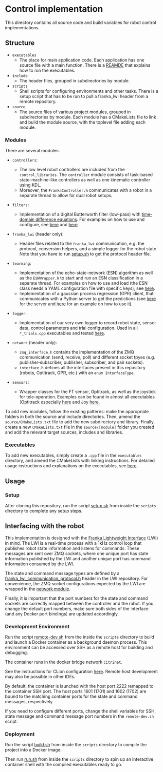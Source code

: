 # Control implementation

This directory contains all source code and build variables for robot control implementations.

## Structure

- `executables`
  - The place for main application code. Each application has one source file with a main function.
  There is a [REAMDE](executables/README.md) that explains how to run the executables.
- `include`
  - The header files, grouped in subdirectories by module.
- `scripts`
  - Shell scripts for configuring environments and other tasks. There is a setup script that has to be 
    run to pull a franka_lwi header from a remote repository.
- `source`
  - The source files of various project modules, grouped in subdirectories by module. Each module
    has a CMakeLists file to link and build the module source, with the toplevel file adding each module.
  
### Modules

There are several modules:

- `controllers`:
  - The low level robot controllers are included from the `control_libraries`. The `controller` module
    consists of task-based state-machine-like controllers as well as one kinematic controller using KDL.
  - Moreover, the `FrankaController.h` communicates with a robot in a separate thread to allow for dual
    robot setups.
    
- `filters`:
  - Implementation of a digital Butterworth filter (low-pass) with [time-domain difference equations](https://ch.mathworks.com/help/matlab/ref/filter.html).
    For examples on how to use and configure, see [here](source/filters/tests/test_digital_butter_filter.cpp) and [here](executables/optitrack_incision_trials.cpp).
    
- `franka_lwi` (header only):
  - Header files related to the `franka_lwi` communication, e.g. the protocol, conversion helpers, and a 
    simple logger for the robot state. Note that you have to run [setup.sh](scripts/setup.sh) to get the
    protocol header file.
    
- `learning`:
  - Implementation of the echo-state-network (ESN) algorithm as well as the `ESNWrapper.h` to start and 
    run an ESN classification in a separate thread. For examples on how to use and load (the ESN class needs 
    a YAML configuration file with specific keys), see [here](source/learning/tests/).
  - Implementation of a gaussian process regression (GPR) client, that communicates with a Python server
    to get the predictions (see [here](../learning/python) for the server and [here](executables/tests/test_gpr_server.cpp)
    for an example on how to use it).
    
- `logger`:
  - Implementation of our very own logger to record robot state, sensor data, control parameters and trial configuration.
    Used in all `*_trials.cpp` executables and tested [here](source/logger/tests/test_json_logger.cpp).
    
- `network` (header only):
  - `zmq_interface.h` contains the implementation of the ZMQ communication (send, receive, poll) and different socket tpyes
    (e.g. publisher-subscriber, publisher, subscriber, and pair sockets).
  - `interface.h` defines all the interfaces present in this repository (robots, Optitrack, GPR, etc.) with an `enum InterfaceType`. 

- `sensors`:
  - Wrapper classes for the FT sensor, Optitrack, as well as the joystick for tele-operation. Examples can be found in
  almost all executables (Optitrack especially [here](executables/optitrack_incision_trials.cpp) and Joy
  [here](executables/simple_joy_attractor.cpp).
    

To add new modules, follow the existing patterns:
make the appropriate folders in both the source and include directories.
Then, amend the `source/CMakeLists.txt` file to add the new subdirectory and library.
Finally, create a new `CMakeLists.txt` file in the `source/[module]` folder you created and
add the relevant target sources, includes and libraries.

### Executables
To add new executables, simply create a `.cpp` file in the `executables` directory,
and amend the CMakeLists with linking instructions. For detailed usage instructions and explanations
on the executables, see [here](executables/README.md).

## Usage

### Setup
After cloning this repository, run the script [setup.sh](scripts/setup.sh) from inside the `scripts` directory
to complete any setup steps.

## Interfacing with the robot

This implementation is designed with the [Franka Lightweight Interface](https://github.com/epfl-lasa/franka_lightweight_interface) (LWI)
in mind. The LWI is a real-time process with a 1kHz control loop that publishes robot state information
and listens for commands. These messages are sent over ZMQ sockets, where one unique port has
state information published by the LWI and another unique port has command information consumed by the LWI.

The state and command message types are defined by a [franka_lwi_communication_protocol.h](https://github.com/epfl-lasa/franka_lightweight_interface/blob/main/include/franka_lightweight_interface/franka_lwi_communication_protocol.h)
header in the LWI repository. For convenience, the ZMQ socket configurations expected by the 
LWI are wrapped in the [network module](include/network/interfaces.h).

Finally, it is important that the port numbers for the state and command sockets are correctly
mapped between the controller and the robot. If you change the default port numbers,
make sure both sides of the interface (and any Docker port bindings) are updated accordingly. 

### Development Environment
Run the script [remote-dev.sh](scripts/remote-dev.sh) from the inside the `scripts` directory
to build and launch a Docker container as a background daemon process.
This environment can be accessed over SSH as a remote host for building and debugging.

The container runs in the docker bridge network `citrinet`.

See the instructions for CLion configuration [here](https://github.com/epfl-lasa/control_libraries/blob/main/CONTRIBUTING.md#configuring-the-development-environment).
Remote host development may also be possible in other IDEs.

By default, the container is launched with the host port 2222 remapped to the container SSH port.
The host ports 1601 (1701) and 1602 (1702) are bound to the matching container ports for the state and command
messages, respectively.

If you need to configure different ports, change the shell variables for SSH,
state message and command message port numbers in the `remote-dev.sh` script.

### Deployment
Run the script [build.sh](scripts/build.sh) from inside the `scripts` directory
to compile the project into a Docker image.

Then run [run.sh](scripts/run.sh) from inside the `scripts` directory to spin up
an interactive container shell with the compiled executables ready to go.